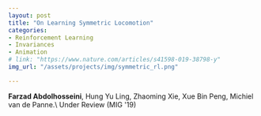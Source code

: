 ```yaml
---
layout: post
title: "On Learning Symmetric Locomotion"
categories:
- Reinforcement Learning
- Invariances
- Animation
# link: "https://www.nature.com/articles/s41598-019-38798-y"
img_url: "/assets/projects/img/symmetric_rl.png"

---
```


**Farzad Abdolhosseini**, Hung Yu Ling, Zhaoming Xie, Xue Bin Peng, Michiel van de Panne.\\
Under Review (MIG '19)
